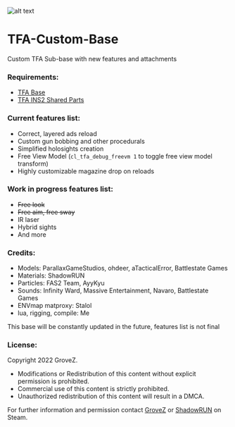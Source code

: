 ![alt text](https://i.imgur.com/T7tUQB8.png) 

# TFA-Custom-Base
Custom TFA Sub-base with new features and attachments

### Requirements:
- [TFA Base](https://steamcommunity.com/sharedfiles/filedetails/?id=2840031720 "Click me")
- [TFA INS2 Shared Parts](https://steamcommunity.com/sharedfiles/filedetails/?id=2840032487 "Click me")

### Current features list:
- Correct, layered ads reload
- Custom gun bobbing and other procedurals
- Simplified holosights creation
- Free View Model (`cl_tfa_debug_freevm 1` to toggle free view model transform)
- Highly customizable magazine drop on reloads

### Work in progress features list:
- ~~Free look~~
- ~~Free aim, free sway~~
- IR laser
- Hybrid sights
- And more

### Credits:
- Models: ParallaxGameStudios, ohdeer, aTacticalError, Battlestate Games
- Materials: ShadowRUN
- Particles: FAS2 Team, AyyKyu
- Sounds: Infinity Ward, Massive Entertainment, Navaro, Battlestate Games
- ENVmap matproxy: Stalol
- lua, rigging, compile: Me

This base will be constantly updated in the future, features list is not final


### License:
Copyright 2022 GroveZ.
- Modifications or Redistribution of this content without explicit permission is prohibited.
- Commercial use of this content is strictly prohibited.
- Unauthorized redistribution of this content will result in a DMCA.

For further information and permission contact [GroveZ](https://steamcommunity.com/id/GrvZ) or [ShadowRUN](https://steamcommunity.com/id/RshaUdowN) on Steam.

